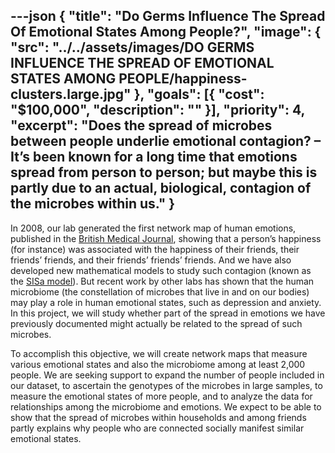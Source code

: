 ---json
{
  "title": "Do Germs Influence The Spread Of Emotional States Among People?",
  "image": {
    "src": "../../assets/images/DO GERMS INFLUENCE THE SPREAD OF EMOTIONAL STATES AMONG PEOPLE/happiness-clusters.large.jpg"
  },
  "goals": [{
    "cost": "$100,000",
    "description": ""
  }],
  "priority": 4,
  "excerpt": "Does the spread of microbes between people underlie emotional contagion? – It’s been known for a long time that emotions spread from person to person; but maybe this is partly due to an actual, biological, contagion of the microbes within us."
}
---

In 2008, our lab generated the first network map of human emotions, published in the [British Medical Journal][2008 BMJ], showing that a person’s happiness (for instance) was associated with the happiness of their friends, their friends’ friends, and their friends’ friends’ friends.  And we have also developed new mathematical models to study such contagion (known as the [SISa model]).  But recent work by other labs has shown that the human microbiome (the constellation of microbes that live in and on our bodies) may play a role in human emotional states, such as depression and anxiety.  In this project, we will study whether part of the spread in emotions we have previously documented might actually be related to the spread of such microbes.

To accomplish this objective, we will create network maps that measure various emotional states and also the microbiome among at least 2,000 people.  We are seeking support to expand the number of people included in our dataset, to ascertain the genotypes of the microbes in large samples, to measure the emotional states of more people, and to analyze the data for relationships among the microbiome and emotions. We expect to be able to show that the spread of microbes within households and among friends partly explains why people who are connected socially manifest similar emotional states.

[2008 BMJ]: http://humannaturelab.net/publications/dynamic-spread-of-happiness-in-a-large-social-network-longitudinal-analysis-over-20-years-in-the-framingham-heart-study
[SISa model]: http://humannaturelab.net/publications/emotions-as-infectious-diseases-in-a-large-social-network-the-sisa-model